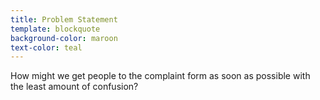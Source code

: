 ```yaml
---
title: Problem Statement
template: blockquote
background-color: maroon
text-color: teal
---
```


How might we get people to the complaint form as soon as possible with the least amount of confusion?